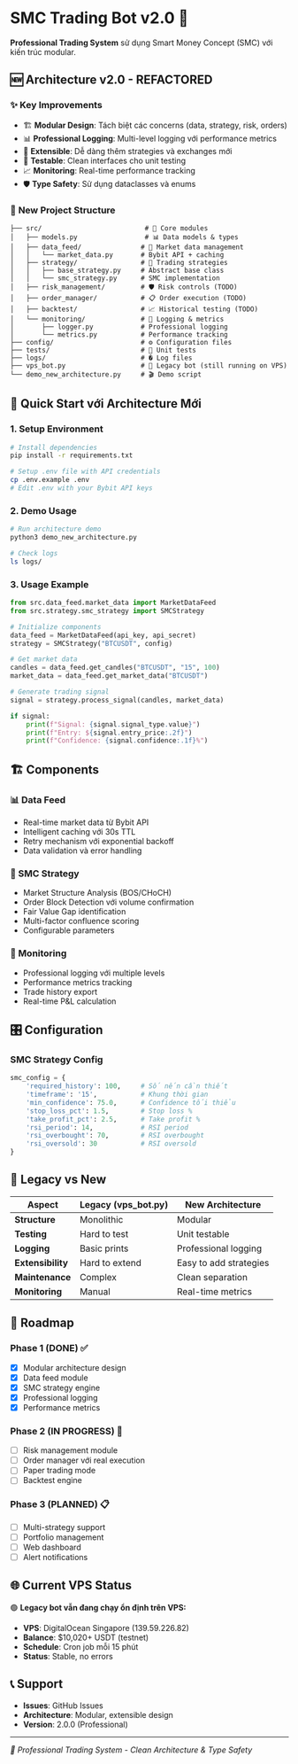 # SMC Trading Bot v2.0 🚀

**Professional Trading System** sử dụng Smart Money Concept (SMC) với kiến trúc modular.

## 🆕 Architecture v2.0 - REFACTORED

### ✨ **Key Improvements**
- 🏗️ **Modular Design**: Tách biệt các concerns (data, strategy, risk, orders)
- 📊 **Professional Logging**: Multi-level logging với performance metrics  
- 🔄 **Extensible**: Dễ dàng thêm strategies và exchanges mới
- 🧪 **Testable**: Clean interfaces cho unit testing
- 📈 **Monitoring**: Real-time performance tracking
- 🛡️ **Type Safety**: Sử dụng dataclasses và enums

### 📁 **New Project Structure**
```
├── src/                          # 🎯 Core modules  
│   ├── models.py                 # 📊 Data models & types
│   ├── data_feed/               # 🔌 Market data management
│   │   └── market_data.py       # Bybit API + caching
│   ├── strategy/                # 🧠 Trading strategies
│   │   ├── base_strategy.py     # Abstract base class  
│   │   └── smc_strategy.py      # SMC implementation
│   ├── risk_management/         # 🛡️ Risk controls (TODO)
│   ├── order_manager/           # 📋 Order execution (TODO)
│   ├── backtest/                # 📈 Historical testing (TODO)
│   └── monitoring/              # 📝 Logging & metrics
│       ├── logger.py            # Professional logging
│       └── metrics.py           # Performance tracking
├── config/                      # ⚙️ Configuration files
├── tests/                       # 🧪 Unit tests  
├── logs/                        # � Log files
├── vps_bot.py                   # 🔄 Legacy bot (still running on VPS)
└── demo_new_architecture.py     # 🎬 Demo script
```

## 🚀 **Quick Start với Architecture Mới**

### 1. **Setup Environment**
```bash
# Install dependencies
pip install -r requirements.txt

# Setup .env file with API credentials
cp .env.example .env
# Edit .env with your Bybit API keys
```

### 2. **Demo Usage**
```bash
# Run architecture demo
python3 demo_new_architecture.py

# Check logs
ls logs/
```

### 3. **Usage Example**
```python
from src.data_feed.market_data import MarketDataFeed
from src.strategy.smc_strategy import SMCStrategy

# Initialize components
data_feed = MarketDataFeed(api_key, api_secret)
strategy = SMCStrategy("BTCUSDT", config)

# Get market data  
candles = data_feed.get_candles("BTCUSDT", "15", 100)
market_data = data_feed.get_market_data("BTCUSDT")

# Generate trading signal
signal = strategy.process_signal(candles, market_data)

if signal:
    print(f"Signal: {signal.signal_type.value}")
    print(f"Entry: ${signal.entry_price:.2f}")
    print(f"Confidence: {signal.confidence:.1f}%")
```

## 🏗️ **Components**

### **📊 Data Feed**
- Real-time market data từ Bybit API
- Intelligent caching với 30s TTL
- Retry mechanism với exponential backoff
- Data validation và error handling

### **🧠 SMC Strategy**  
- Market Structure Analysis (BOS/CHoCH)
- Order Block Detection với volume confirmation
- Fair Value Gap identification
- Multi-factor confluence scoring
- Configurable parameters

### **📝 Monitoring**
- Professional logging với multiple levels
- Performance metrics tracking
- Trade history export
- Real-time P&L calculation

## 🎛️ **Configuration**

### **SMC Strategy Config**
```python
smc_config = {
    'required_history': 100,     # Số nến cần thiết
    'timeframe': '15',           # Khung thời gian  
    'min_confidence': 75.0,      # Confidence tối thiểu
    'stop_loss_pct': 1.5,        # Stop loss %
    'take_profit_pct': 2.5,      # Take profit %
    'rsi_period': 14,            # RSI period
    'rsi_overbought': 70,        # RSI overbought
    'rsi_oversold': 30           # RSI oversold
}
```

## 🔄 **Legacy vs New**

| Aspect | Legacy (vps_bot.py) | New Architecture |
|--------|-------------------|------------------|
| **Structure** | Monolithic | Modular |
| **Testing** | Hard to test | Unit testable |
| **Logging** | Basic prints | Professional logging |
| **Extensibility** | Hard to extend | Easy to add strategies |
| **Maintenance** | Complex | Clean separation |
| **Monitoring** | Manual | Real-time metrics |

## 🎯 **Roadmap**

### **Phase 1 (DONE)** ✅
- [x] Modular architecture design
- [x] Data feed module  
- [x] SMC strategy engine
- [x] Professional logging
- [x] Performance metrics

### **Phase 2 (IN PROGRESS)** 🚧
- [ ] Risk management module
- [ ] Order manager với real execution
- [ ] Paper trading mode
- [ ] Backtest engine

### **Phase 3 (PLANNED)** 📋
- [ ] Multi-strategy support
- [ ] Portfolio management
- [ ] Web dashboard
- [ ] Alert notifications

## 🌐 **Current VPS Status**
🟢 **Legacy bot vẫn đang chạy ổn định trên VPS:**
- **VPS**: DigitalOcean Singapore (139.59.226.82)
- **Balance**: $10,020+ USDT (testnet)
- **Schedule**: Cron job mỗi 15 phút
- **Status**: Stable, no errors

## 📞 **Support**
- **Issues**: GitHub Issues
- **Architecture**: Modular, extensible design
- **Version**: 2.0.0 (Professional)

---
*🚀 Professional Trading System - Clean Architecture & Type Safety*
